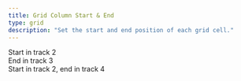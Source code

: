 ```yaml
---
title: Grid Column Start & End
type: grid
description: "Set the start and end position of each grid cell."
---
```

<div class="grid grid-cols3 bg-black m-b3 b-br2 p3 gap2">
	<div class="b-br1 bg-yellow p3 grid-col-s2">Start in track 2</div>
	<div class="b-br1 bg-yellow p3 grid-col-e3">End in track 3</div>
	<div class="b-br1 bg-yellow p3 grid-col-s2 grid-col-e4">Start in track 2, end in track 4</div>
</div>